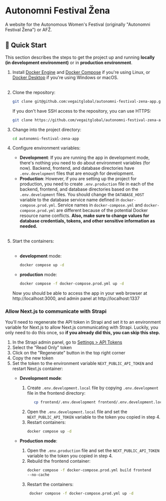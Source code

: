 # Autonomni Festival Žena

A website for the Autonomous Women's Festival (originally "Autonomni Festival
Žena") or AFŽ.

## 🚀 Quick Start

This section describes the steps to get the project up and running **locally (in
development environment)** or in **production environment**.

1. Install [Docker Engine](https://docs.docker.com/engine/) and
   [Docker Compose](https://docs.docker.com/compose/) if you're using
   Linux, or [Docker Desktop](https://docs.docker.com/desktop/) if you're
   using Windows or macOS.
   <br/><br/>

2. Clone the repository:

   ```bash
   git clone git@github.com:vegaitglobal/autonomni-festival-zena-app.git
   ```

   If you don't have SSH access to the repository, you can use HTTPS:

    ```bash
    git clone https://github.com/vegaitglobal/autonomni-festival-zena-app.git
    ```
3. Change into the project directory:

   ```bash
   cd autonomni-festival-zena-app
   ```

4. Configure environment variables:
    - **Development**: If you are running the app in development mode, there's
      nothing you need to do about environment variables (for now). Backend,
      frontend, and database directories have `.env.development` files that are
      enough for development.
    - **Production**: However, if you are setting up the project for production,
      you need to create `.env.production` file in each of the backend,
      frontend, and database directories based on the `.env.development` files.
      You should change the `DATABASE_HOST` variable to the database service
      name defined in `docker-compose.prod.yml`. Service names in
      `docker-compose.yml` and `docker-compose.prod.yml` are different because
      of the potential Docker resource name conflicts. **Also, make sure to
      change values for database credentials, tokens, and other sensitive
      information as needed.**
      <br/><br/>

5. Start the containers:
   <br/><br/>
    - **development** mode:
       ```bash
       docker compose up -d
       ```
    - **production** mode:
        ```bash
        docker compose -f docker-compose.prod.yml up -d
        ```

   Now you should be able to access the app in your web browser
   at http://localhost:3000, and admin panel at http://localhost:1337

### Allow Next.js to communicate with Strapi

You'll need to regenerate the API token in Strapi and set it to an environment
variable for Next.js to allow Next.js communicating with Strapi. Luckily, you
only need to do this once, so **if you already did this, you can skip this
step.**

1. In the Strapi admin panel, go to
   [Settings > API Tokens](http://localhost:1337/admin/settings/api-tokens)
2. Select the "Read Only" token
3. Click on the "Regenerate" button in the top right corner
4. Copy the new token
5. Set the token to the environment variable `NEXT_PUBLIC_API_TOKEN` and restart
   Next.js container:
    - **Development mode**:
        1. Create `.env.development.local` file by copying `.env.development`
           file in the frontend directory:
           ```bash
              cp frontend/.env.development frontend/.env.development.local
              ```
        2. Open the `.env.development.local` file and set the
           `NEXT_PUBLIC_API_TOKEN` variable to the token you copied in step 4.
        3. Restart containers:
           ```bash
           docker compose up -d
           ```

    - **Production mode**:
        1. Open the `.env.production` file and set the
           `NEXT_PUBLIC_API_TOKEN`
           variable to the token you copied in step 4.
        2. Rebuild the frontend container:
           ```bash
           docker compose -f docker-compose.prod.yml build frontend
           --no-cache
           ```
        3. Restart the containers:
           ```bash
            docker compose -f docker-compose.prod.yml up -d
           ```
